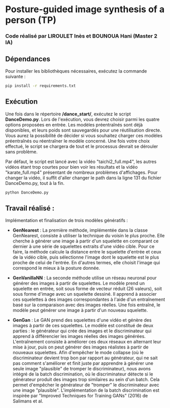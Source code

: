 # Posture-guided image synthesis of a person (TP)
### Code réalisé par LIROULET Inès et BOUNOUA Hani (Master 2 IA)

## Dépendances

Pour installer les bibliothèques nécessaires, exécutez la commande suivante :

```bash
pip install -r requirements.txt
```

## Exécution

Une fois dans le répertoire **/dance_start/**, exécutez le script **DanceDemo.py**. Lors de l'exécution, vous devrez choisir parmi les quatre options proposées en entrée. Les modèles préentraînés sont déjà disponibles, et leurs poids sont sauvegardés pour une réutilisation directe. Vous aurez la possibilité de décider si vous souhaitez charger ces modèles préentraînés ou réentraîner le modèle concerné. Une fois votre choix effectué, le script se chargera de tout et le processus devrait se dérouler sans problème.

Par défaut, le script est lancé avec la vidéo "taichi2_full.mp4", les autres vidéos étant trop courtes pour bien voir les résultats et la vidéo "karate_full.mp4" présentant de nombreux problèmes d'affichages. Pour changer la vidéo, il suffit d'aller changer le path dans la ligne 131 du fichier DanceDemo.py, tout à la fin.

```bash
python DanceDemo.py
```

## Travail réalisé :

Implémentation et finalisation de trois modèles génératifs :
- **GenNearest** : 
La première méthode, implémentée dans la classe GenNearest, consiste à utiliser la technique du voisin le plus proche. Elle cherche à générer une image à partir d'un squelette en comparant ce dernier à une série de squelettes extraits d'une vidéo cible. Pour ce faire, la méthode calcule la distance entre le squelette d'entrée et ceux de la vidéo cible, puis sélectionne l'image dont le squelette est le plus proche de celui de l'entrée. En d'autres termes, elle choisit l'image qui correspond le mieux à la posture donnée.

- **GenVanillaNN** : 
La seconde méthode utilise un réseau neuronal pour générer des images à partir de squelettes. Le modèle prend un squelette en entrée, soit sous forme de vecteur réduit (26 valeurs), soit sous forme d'image avec un squelette dessiné. Il apprend à associer ces squelettes à des images correspondantes à l'aide d'un entraînement basé sur la comparaison avec des images réelles. Une fois entraîné, le modèle peut générer une image à partir d'un nouveau squelette.

- **GenGan** : 
Le GAN prend des squelettes d'une vidéo et génère des images à partir de ces squelettes. Le modèle est constitué de deux parties : le générateur qui crée des images et le discriminateur qui apprend à différencier les images réelles des images générées. L'entraînement consiste à améliorer ces deux réseaux en alternant leur mise à jour, puis on peut générer des images réalistes à partir de nouveaux squelettes. Afin d'empêcher le mode collapse (où le discriminateur devient trop bon par rapport au générateur, qui ne sait pas comment s'améliorer et finit juste par apprendre à générer une seule image "plausible" de tromper le discriminateur), nous avons intégré de la batch discrimination, où le discriminateur détecte si le générateur produit des images trop similaires au sein d'un batch. Cela permet d'empêcher le générateur de "tromper" le discriminateur avec une image "plausible". L'implémentation de la batch discrimination est inspirée par "Improved Techniques for Training GANs" (2016) de Salimans et al.